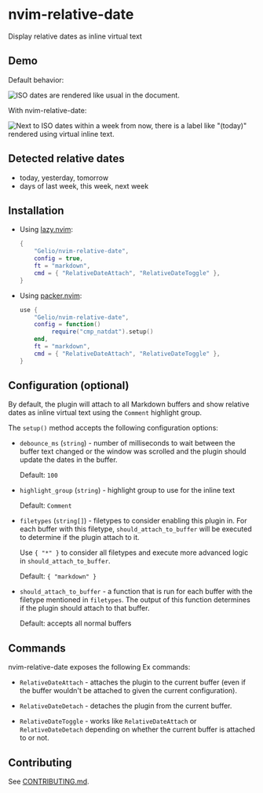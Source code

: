 # nvim-relative-date

Display relative dates as inline virtual text

## Demo

Default behavior:

![ISO dates are rendered like usual in the document.](https://github.com/Gelio/nvim-relative-date/assets/889383/237c36c0-9b3b-4e32-b632-1343b3b24b31)

With nvim-relative-date:

![Next to ISO dates within a week from now, there is a label like "(today)" rendered using virtual inline text.](https://github.com/Gelio/nvim-relative-date/assets/889383/ebbf5038-3519-4364-b47d-b7894d9bfbb4)

## Detected relative dates

- today, yesterday, tomorrow
- days of last week, this week, next week

## Installation

- Using [lazy.nvim](https://github.com/folke/lazy.nvim):

  ```lua
  {
      "Gelio/nvim-relative-date",
      config = true,
      ft = "markdown",
      cmd = { "RelativeDateAttach", "RelativeDateToggle" },
  }
  ```

- Using [packer.nvim](https://github.com/wbthomason/packer.nvim):

  ```lua
  use {
      "Gelio/nvim-relative-date",
      config = function()
           require("cmp_natdat").setup()
      end,
      ft = "markdown",
      cmd = { "RelativeDateAttach", "RelativeDateToggle" },
  }
  ```

## Configuration (optional)

By default, the plugin will attach to all Markdown buffers and show relative
dates as inline virtual text using the `Comment` highlight group.

The `setup()` method accepts the following configuration options:

- `debounce_ms` (`string`) - number of milliseconds to wait between the buffer
  text changed or the window was scrolled and the plugin should update the dates
  in the buffer.

  Default: `100`

- `highlight_group` (`string`) - highlight group to use for the inline text

  Default: `Comment`

- `filetypes` (`string[]`) - filetypes to consider enabling this plugin in. For
  each buffer with this filetype, `should_attach_to_buffer` will be executed to
  determine if the plugin attach to it.

  Use `{ "*" }` to consider all filetypes and execute more advanced logic in
  `should_attach_to_buffer`.

  Default: `{ "markdown" }`

- `should_attach_to_buffer` - a function that is run for each buffer with the
  filetype mentioned in `filetypes`. The output of this function determines if
  the plugin should attach to that buffer.

  Default: accepts all normal buffers

## Commands

nvim-relative-date exposes the following Ex commands:

- `RelativeDateAttach` - attaches the plugin to the current buffer (even if the
  buffer wouldn't be attached to given the current configuration).

- `RelativeDateDetach` - detaches the plugin from the current buffer.

- `RelativeDateToggle` - works like `RelativeDateAttach` or `RelativeDateDetach`
  depending on whether the current buffer is attached to or not.

## Contributing

See [CONTRIBUTING.md](./CONTRIBUTING.md).
